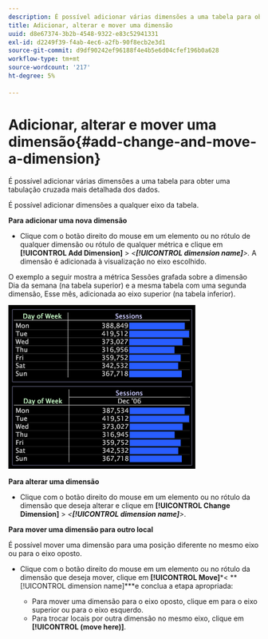 ```yaml
---
description: É possível adicionar várias dimensões a uma tabela para obter uma tabulação cruzada mais detalhada dos dados.
title: Adicionar, alterar e mover uma dimensão
uuid: d8e67374-3b2b-4548-9322-e83c52941331
exl-id: d2249f39-f4ab-4ec6-a2fb-90f8ecb2e3d1
source-git-commit: d9df90242ef96188f4e4b5e6d04cfef196b0a628
workflow-type: tm+mt
source-wordcount: '217'
ht-degree: 5%

---
```


# Adicionar, alterar e mover uma dimensão{#add-change-and-move-a-dimension}

É possível adicionar várias dimensões a uma tabela para obter uma tabulação cruzada mais detalhada dos dados.

É possível adicionar dimensões a qualquer eixo da tabela.

**Para adicionar uma nova dimensão**

* Clique com o botão direito do mouse em um elemento ou no rótulo de qualquer dimensão ou rótulo de qualquer métrica e clique em **[!UICONTROL Add Dimension]** > *&lt;**[!UICONTROL dimension name]**>.* A dimensão é adicionada à visualização no eixo escolhido.

O exemplo a seguir mostra a métrica Sessões grafada sobre a dimensão Dia da semana (na tabela superior) e a mesma tabela com uma segunda dimensão, Esse mês, adicionada ao eixo superior (na tabela inferior).

![](assets/vis_Table_CrossTab.png)

**Para alterar uma dimensão**

* Clique com o botão direito do mouse em um elemento ou no rótulo da dimensão que deseja alterar e clique em **[!UICONTROL Change Dimension]** > *&lt;**[!UICONTROL dimension name]**>*.

**Para mover uma dimensão para outro local**

É possível mover uma dimensão para uma posição diferente no mesmo eixo ou para o eixo oposto.

* Clique com o botão direito do mouse em um elemento ou no rótulo da dimensão que deseja mover, clique em **[!UICONTROL Move]***&lt; **[!UICONTROL dimension name]***e conclua a etapa apropriada:

   * Para mover uma dimensão para o eixo oposto, clique em para o eixo superior ou para o eixo esquerdo.
   * Para trocar locais por outra dimensão no mesmo eixo, clique em **[!UICONTROL (move here)]**.
